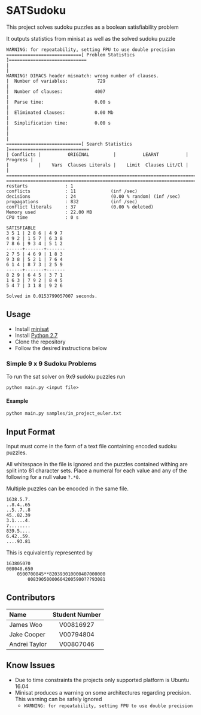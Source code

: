 # SATSudoku

This project solves sudoku puzzles as a boolean satisfiability problem 

It outputs statistics from minisat as well as the solved sudoku puzzle

```
WARNING: for repeatability, setting FPU to use double precision
============================[ Problem Statistics ]=============================
|                                                                             |
WARNING! DIMACS header mismatch: wrong number of clauses.
|  Number of variables:           729                                         |
|  Number of clauses:            4007                                         |
|  Parse time:                   0.00 s                                       |
|  Eliminated clauses:           0.00 Mb                                      |
|  Simplification time:          0.00 s                                       |
|                                                                             |
============================[ Search Statistics ]==============================
| Conflicts |          ORIGINAL         |          LEARNT          | Progress |
|           |    Vars  Clauses Literals |    Limit  Clauses Lit/Cl |          |
===============================================================================
===============================================================================
restarts              : 1
conflicts             : 11             (inf /sec)
decisions             : 24             (0.00 % random) (inf /sec)
propagations          : 832            (inf /sec)
conflict literals     : 37             (0.00 % deleted)
Memory used           : 22.00 MB
CPU time              : 0 s

SATISFIABLE
3 5 1 | 2 8 6 | 4 9 7
4 9 2 | 1 5 7 | 6 3 8
7 8 6 | 9 3 4 | 5 1 2
------+-------+-------
2 7 5 | 4 6 9 | 1 8 3
9 3 8 | 5 2 1 | 7 6 4
6 1 4 | 8 7 3 | 2 5 9
------+-------+-------
8 2 9 | 6 4 5 | 3 7 1
1 6 3 | 7 9 2 | 8 4 5
5 4 7 | 3 1 8 | 9 2 6

Solved in 0.0153799057007 seconds.

```

## Usage 

- Install [minisat](http://minisat.se/MiniSat.html) 
- Install [Python 2.7](https://www.python.org/download/releases/2.7/)
- Clone the repository
- Follow the desired instructions below

### Simple 9 x 9 Sudoku Problems

To run the sat solver on 9x9 sudoku puzzles run 

```
python main.py <input file>
```

#### Example 
```
python main.py samples/in_project_euler.txt
```

## Input Format

Input must come in the form of a text file containing encoded sudoku puzzles. 

All whitespace in the file is ignored and the puzzles contained withing are split into 81 character sets. 
Place a numeral for each value and any of the following for a null value `?.*0`.

Multiple puzzles can be encoded in the same file.

```
1638.5.7.
..8.4..65
..5..7..8
45..82.39
3.1....4.
7........
839.5....
6.42..59.
....93.81
```

This is equivalently represented by 

```
163805070
008040.650
    0500700845**820393010000407000000
        008390500006042005900???93081
```

## Contributors
| Name | Student Number|
| :----- | :---: |
| James Woo | V00816927 |
|Jake Cooper | V00794804 |
| Andrei Taylor | V00807046 |

## Know Issues
- Due to time constraints the projects only supported platform is Ubuntu 16.04
- Minisat produces a warning on some architectures regarding precision. This warning can be safely ignored
    - `WARNING: for repeatability, setting FPU to use double precision`
